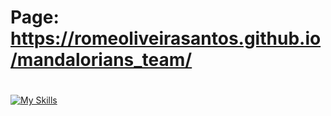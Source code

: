 # Page: https://romeoliveirasantos.github.io/mandalorians_team/
#
[![My Skills](https://skillicons.dev/icons?i=html,css,js)](https://skillicons.dev)
